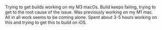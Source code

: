 Trying to get builds working on my M3 macOs. Build keeps failing, trying to get to the root cause of the issue. Was previously working on my M1 mac. All in all work seems to be coming alone. Spent about 3-5 hours working on this and trying to get this to build on iOS.